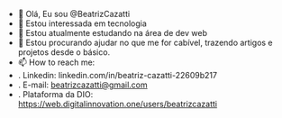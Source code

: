 - 👋 Olá, Eu sou @BeatrizCazatti
- 👀 Estou interessada em tecnologia
- 🌱 Estou atualmente estudando na área de dev web
- 🤙 Estou procurando ajudar no que me for cabível, trazendo artigos e projetos desde o básico.
- 📫 How to reach me:
- . Linkedin: linkedin.com/in/beatriz-cazatti-22609b217
- . E-mail: beatrizcazatti@gmail.com
- . Plataforma da DIO: https://web.digitalinnovation.one/users/beatrizcazatti

